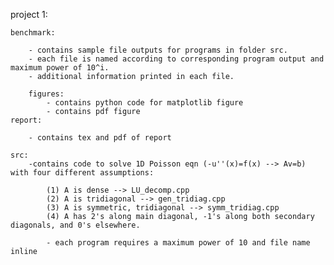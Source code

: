 project 1:

	benchmark:

		- contains sample file outputs for programs in folder src.
		- each file is named according to corresponding program output and maximum power of 10^i.
		- additional information printed in each file. 

		figures:
			- contains python code for matplotlib figure
			- contains pdf figure 
	report:

		- contains tex and pdf of report

	src:
		-contains code to solve 1D Poisson eqn (-u''(x)=f(x) --> Av=b) with four different assumptions:

			(1) A is dense --> LU_decomp.cpp
			(2) A is tridiagonal --> gen_tridiag.cpp
			(3) A is symmetric, tridiagonal --> symm_tridiag.cpp
			(4) A has 2's along main diagonal, -1's along both secondary diagonals, and 0's elsewhere.

			- each program requires a maximum power of 10 and file name inline